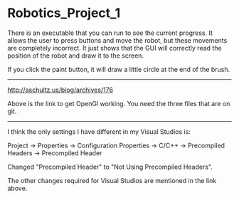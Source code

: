 ﻿# Robotics_Project_1




There is an executable that you can run to see the current progress. It allows the user to press buttons and move the robot, but these movements are completely incorrect. It just shows that the GUI will correctly read the position of the robot and draw it to the screen.

If you click the paint button, it will draw a little circle at the end of the brush.

-----------------

http://aschultz.us/blog/archives/176

Above is the link to get OpenGl working. You need the three files that are on git.


-----------------

I think the only settings I have different in my Visual Studios is:

Project -> Properties -> Configuration Properties -> C/C++ -> Precompiled Headers -> Precompiled Header

Changed "Precompiled Header" to "Not Using Precompiled Headers".

The other changes required for Visual Studios are mentioned in the link above.

